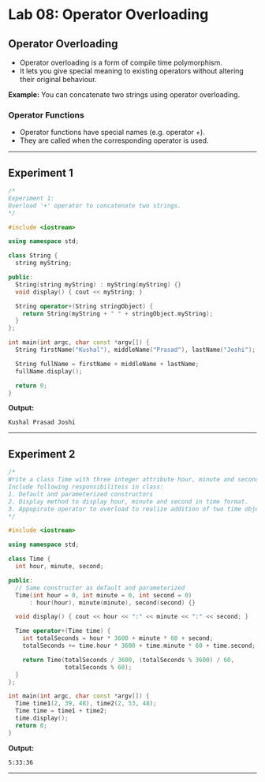 # Lab 08: Operator Overloading

## Operator Overloading
- Operator overloading is a form of compile time polymorphism.
- It lets you give special meaning to existing operators without altering their original behaviour.

**Example:** You can concatenate two strings using operator overloading.

### Operator Functions
- Operator functions have special names (e.g. operator +).
- They are called when the corresponding operator is used.

---

## Experiment 1
```c++
/*
Experiment 1:
Overload '+' operator to concatenate two strings.
*/

#include <iostream>

using namespace std;

class String {
  string myString;

public:
  String(string myString) : myString(myString) {}
  void display() { cout << myString; }

  String operator+(String stringObject) {
    return String(myString + " " + stringObject.myString);
  }
};

int main(int argc, char const *argv[]) {
  String firstName("Kushal"), middleName("Prasad"), lastName("Joshi");

  String fullName = firstName + middleName + lastName;
  fullName.display();

  return 0;
}
```

**Output:**
```output
Kushal Prasad Joshi
```

---

## Experiment 2
```c++
/*
Write a class Time with three integer attribute hour, minute and second.
Include following responsibiliteis in class:
1. Default and parameterized constructors
2. Display method to display hour, minute and second in time format.
3. Appopirate operator to overload to realize addition of two time objects.
*/

#include <iostream>

using namespace std;

class Time {
  int hour, minute, second;

public:
  // Same constructor as default and parameterized
  Time(int hour = 0, int minute = 0, int second = 0)
      : hour(hour), minute(minute), second(second) {}

  void display() { cout << hour << ":" << minute << ":" << second; }

  Time operator+(Time time) {
    int totalSeconds = hour * 3600 + minute * 60 + second;
    totalSeconds += time.hour * 3600 + time.minute * 60 + time.second;

    return Time(totalSeconds / 3600, (totalSeconds % 3600) / 60,
                totalSeconds % 60);
  }
};

int main(int argc, char const *argv[]) {
  Time time1(2, 39, 48), time2(2, 53, 48);
  Time time = time1 + time2;
  time.display();
  return 0;
}
```

**Output:**
```output
5:33:36
```

---
